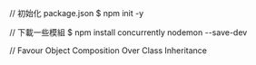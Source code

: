 // 初始化 package.json
$ npm init -y

// 下載一些模組
$ npm install concurrently nodemon --save-dev

// Favour Object Composition Over Class Inheritance
